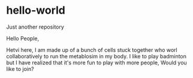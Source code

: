 # hello-world
Just another repository

Hello People, 

Hetvi here, I am made up of a bunch of cells stuck together who worl collaboratively to run the metablosim in my body. 
I like to play badminton but I have realized that it's more fun to play with more people, Would you like to join?
